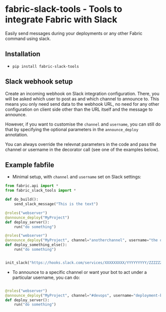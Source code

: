 # fabric-slack-tools - Tools to integrate Fabric with Slack

Easily send messages during your deployments or any other Fabric command using slack.

## Installation
* `pip install fabric-slack-tools`

## Slack webhook setup
Create an incoming webhook on Slack integration configuration. There, you will be asked which user to post as and which
channel to announce to. This means you only need send data to the webhook URL, no need for any other configuration
on client side other than the URL itself and the message to announce.

However, if you want to customise the `channel` and `username`, you can still do that by specifying the optional
parameters in the `announce_deploy` annotation.

You can always override the relevnat parameters in the code and pass the channel or username in the decorator call (see one of the examples below).

## Example fabfile

- Minimal setup, with `channel` and `username` set on Slack settings:

```python
from fabric.api import *
from fabric_slack_tools import *

def do_build():
    send_slack_message("This is the text")

@roles("webserver")
@announce_deploy("MyProject")
def deploy_server():
    run("do something")

@roles("webserver")
@announce_deploy("MyProject", channel="anotherchannel", username="the other bot")
def deploy_something_else():
    run("do something")


init_slack("https://hooks.slack.com/services/XXXXXXXXX/YYYYYYYYY/ZZZZZZZZZZZZZZZZZZZZZZZZ")
```

- To announce to a specific channel or want your bot to act under a particular username, you can do:

```python

@roles("webserver")
@announce_deploy("MyProject", channel="#devops", username="deployment-bot")
def deploy_server():
    run("do something")

```
